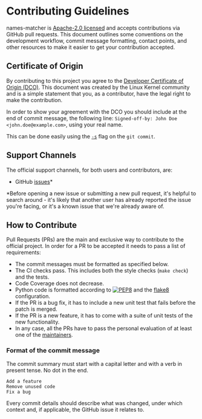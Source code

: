 # Contributing Guidelines

names-matcher is [Apache-2.0 licensed](LICENSE) and accepts
contributions via GitHub pull requests.  This document outlines some
conventions on the development workflow, commit message formatting, contact points,
and other resources to make it easier to get your contribution accepted.

## Certificate of Origin

By contributing to this project you agree to the [Developer Certificate of
Origin (DCO)](DCO). This document was created by the Linux Kernel community and is a
simple statement that you, as a contributor, have the legal right to make the
contribution.

In order to show your agreement with the DCO you should include at the end of commit message,
the following line: `Signed-off-by: John Doe <john.doe@example.com>`, using your real name.

This can be done easily using the [`-s`](https://github.com/git/git/blob/b2c150d3aa82f6583b9aadfecc5f8fa1c74aca09/Documentation/git-commit.txt#L154-L161) flag on the `git commit`.


## Support Channels

The official support channels, for both users and contributors, are:

- GitHub [issues](https://github.com/kedehub/kedematcher/issues)*

*Before opening a new issue or submitting a new pull request, it's helpful to
search around - it's likely that another user has already reported the
issue you're facing, or it's a known issue that we're already aware of.


## How to Contribute

Pull Requests (PRs) are the main and exclusive way to contribute to the official project.
In order for a PR to be accepted it needs to pass a list of requirements:

- The commit messages must be formatted as specified below.
- The CI checks pass. This includes both the style checks (`make check`) and the tests.
- Code Coverage does not decrease.
- Python code is formatted according to [![PEP8](https://img.shields.io/badge/code%20style-pep8-orange.svg)](https://www.python.org/dev/peps/pep-0008/) and the [flake8](https://flake8.pycqa.org/en/latest/) configuration.
- If the PR is a bug fix, it has to include a new unit test that fails before the patch is merged.
- If the PR is a new feature, it has to come with a suite of unit tests of the new functionality.
- In any case, all the PRs have to pass the personal evaluation of at least one of the [maintainers](MAINTAINERS.md).


### Format of the commit message

The commit summary must start with a capital letter and with a verb in present tense. No dot in the end.

```
Add a feature
Remove unused code
Fix a bug
```

Every commit details should describe what was changed, under which context and, if applicable, the GitHub issue it relates to.